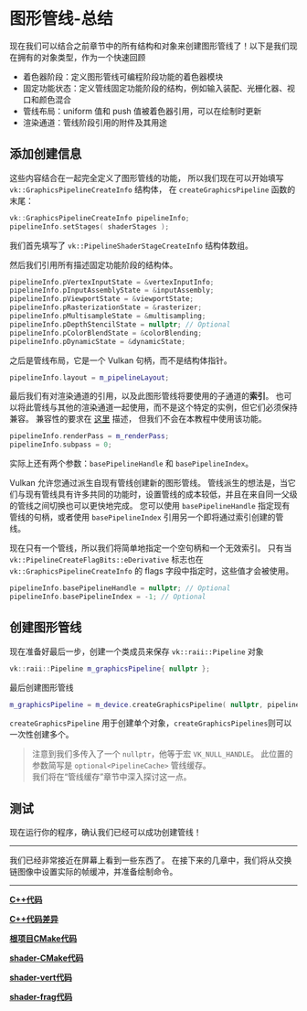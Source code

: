 # **图形管线-总结**

现在我们可以结合之前章节中的所有结构和对象来创建图形管线了！以下是我们现在拥有的对象类型，作为一个快速回顾

- 着色器阶段：定义图形管线可编程阶段功能的着色器模块
- 固定功能状态：定义管线固定功能阶段的结构，例如输入装配、光栅化器、视口和颜色混合
- 管线布局：uniform 值和 push 值被着色器引用，可以在绘制时更新
- 渲染通道：管线阶段引用的附件及其用途

## **添加创建信息**

这些内容结合在一起完全定义了图形管线的功能，
所以我们现在可以开始填写 `vk::GraphicsPipelineCreateInfo` 结构体，
在 `createGraphicsPipeline` 函数的末尾：

```cpp
vk::GraphicsPipelineCreateInfo pipelineInfo;
pipelineInfo.setStages( shaderStages );
```

我们首先填写了 `vk::PipelineShaderStageCreateInfo` 结构体数组。

然后我们引用所有描述固定功能阶段的结构体。

```cpp
pipelineInfo.pVertexInputState = &vertexInputInfo;
pipelineInfo.pInputAssemblyState = &inputAssembly;
pipelineInfo.pViewportState = &viewportState;
pipelineInfo.pRasterizationState = &rasterizer;
pipelineInfo.pMultisampleState = &multisampling;
pipelineInfo.pDepthStencilState = nullptr; // Optional
pipelineInfo.pColorBlendState = &colorBlending;
pipelineInfo.pDynamicState = &dynamicState;
```

之后是管线布局，它是一个 Vulkan 句柄，而不是结构体指针。

```cpp
pipelineInfo.layout = m_pipelineLayout;
```

最后我们有对渲染通道的引用，以及此图形管线将要使用的子通道的**索引**。
也可以将此管线与其他的渲染通道一起使用，而不是这个特定的实例，但它们必须保持兼容。
兼容性的要求在 [这里](https://www.khronos.org/registry/vulkan/specs/1.3-extensions/html/chap8.html#renderpass-compatibility) 描述，
但我们不会在本教程中使用该功能。

```cpp
pipelineInfo.renderPass = m_renderPass;
pipelineInfo.subpass = 0;
```

实际上还有两个参数：`basePipelineHandle` 和 `basePipelineIndex`。

Vulkan 允许您通过派生自现有管线创建新的图形管线。
管线派生的想法是，当它们与现有管线具有许多共同的功能时，设置管线的成本较低，并且在来自同一父级的管线之间切换也可以更快地完成。
您可以使用 `basePipelineHandle` 指定现有管线的句柄，或者使用 `basePipelineIndex` 引用另一个即将通过索引创建的管线。

现在只有一个管线，所以我们将简单地指定一个空句柄和一个无效索引。
只有当 `vk::PipelineCreateFlagBits::eDerivative` 标志也在 `vk::GraphicsPipelineCreateInfo` 的 flags 字段中指定时，这些值才会被使用。

```cpp
pipelineInfo.basePipelineHandle = nullptr; // Optional
pipelineInfo.basePipelineIndex = -1; // Optional
```

## **创建图形管线**

现在准备好最后一步，创建一个类成员来保存 `vk::raii::Pipeline` 对象

```cpp
vk::raii::Pipeline m_graphicsPipeline{ nullptr };
```

最后创建图形管线

```cpp
m_graphicsPipeline = m_device.createGraphicsPipeline( nullptr, pipelineInfo );
```

`createGraphicsPipeline` 用于创建单个对象，`createGraphicsPipelines`则可以一次性创建多个。

> 注意到我们多传入了一个 `nullptr`，他等于宏 `VK_NULL_HANDLE`。 
> 此位置的参数简写是 `optional<PipelineCache>` 管线缓存。  
> 我们将在“管线缓存”章节中深入探讨这一点。

## **测试**

现在运行你的程序，确认我们已经可以成功创建管线！

---

我们已经非常接近在屏幕上看到一些东西了。
在接下来的几章中，我们将从交换链图像中设置实际的帧缓冲，并准备绘制命令。

---

**[C++代码](../../codes/01/24_conclusion/main.cpp)**

**[C++代码差异](../../codes/01/24_conclusion/main.diff)**

**[根项目CMake代码](../../codes/01/21_shader/CMakeLists.txt)**

**[shader-CMake代码](../../codes/01/21_shader/shaders/CMakeLists.txt)**

**[shader-vert代码](../../codes/01/21_shader/shaders/shader.vert)**

**[shader-frag代码](../../codes/01/21_shader/shaders/shader.frag)**
